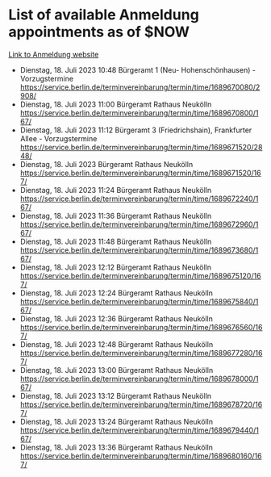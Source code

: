 # List of available Anmeldung appointments as of $NOW
[Link to Anmeldung website](https://service.berlin.de/terminvereinbarung/termin/tag.php?termin=1&anliegen[]=120686&dienstleisterlist=122210,122217,327316,122219,327312,122227,327314,122231,327346,122243,327348,122254,122252,329742,122260,329745,122262,329748,122271,327278,122273,327274,122277,327276,330436,122280,327294,122282,327290,122284,327292,122291,327270,122285,327266,122286,327264,122296,327268,150230,329760,122297,327286,122294,327284,122312,329763,122314,329775,122304,327330,122311,327334,122309,327332,317869,122281,327352,122279,329772,122283,122276,327324,122274,327326,122267,329766,122246,327318,122251,327320,122257,327322,122208,327298,122226,327300&herkunft=http%3A%2F%2Fservice.berlin.de%2Fdienstleistung%2F120686%2F)
- Dienstag, 18. Juli 2023 10:48 Bürgeramt 1 (Neu- Hohenschönhausen) - Vorzugstermine https://service.berlin.de/terminvereinbarung/termin/time/1689670080/2908/
- Dienstag, 18. Juli 2023 11:00 Bürgeramt Rathaus Neukölln https://service.berlin.de/terminvereinbarung/termin/time/1689670800/167/
- Dienstag, 18. Juli 2023 11:12 Bürgeramt 3 (Friedrichshain), Frankfurter Allee - Vorzugstermine https://service.berlin.de/terminvereinbarung/termin/time/1689671520/2848/
- Dienstag, 18. Juli 2023  Bürgeramt Rathaus Neukölln https://service.berlin.de/terminvereinbarung/termin/time/1689671520/167/
- Dienstag, 18. Juli 2023 11:24 Bürgeramt Rathaus Neukölln https://service.berlin.de/terminvereinbarung/termin/time/1689672240/167/
- Dienstag, 18. Juli 2023 11:36 Bürgeramt Rathaus Neukölln https://service.berlin.de/terminvereinbarung/termin/time/1689672960/167/
- Dienstag, 18. Juli 2023 11:48 Bürgeramt Rathaus Neukölln https://service.berlin.de/terminvereinbarung/termin/time/1689673680/167/
- Dienstag, 18. Juli 2023 12:12 Bürgeramt Rathaus Neukölln https://service.berlin.de/terminvereinbarung/termin/time/1689675120/167/
- Dienstag, 18. Juli 2023 12:24 Bürgeramt Rathaus Neukölln https://service.berlin.de/terminvereinbarung/termin/time/1689675840/167/
- Dienstag, 18. Juli 2023 12:36 Bürgeramt Rathaus Neukölln https://service.berlin.de/terminvereinbarung/termin/time/1689676560/167/
- Dienstag, 18. Juli 2023 12:48 Bürgeramt Rathaus Neukölln https://service.berlin.de/terminvereinbarung/termin/time/1689677280/167/
- Dienstag, 18. Juli 2023 13:00 Bürgeramt Rathaus Neukölln https://service.berlin.de/terminvereinbarung/termin/time/1689678000/167/
- Dienstag, 18. Juli 2023 13:12 Bürgeramt Rathaus Neukölln https://service.berlin.de/terminvereinbarung/termin/time/1689678720/167/
- Dienstag, 18. Juli 2023 13:24 Bürgeramt Rathaus Neukölln https://service.berlin.de/terminvereinbarung/termin/time/1689679440/167/
- Dienstag, 18. Juli 2023 13:36 Bürgeramt Rathaus Neukölln https://service.berlin.de/terminvereinbarung/termin/time/1689680160/167/
